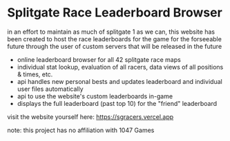 # Splitgate Race Leaderboard Browser

in an effort to maintain as much of splitgate 1 as we can, this website has been created to host the race leaderboards for the game for the forseeable future through the user of custom servers that will be released in the future

- online leaderboard browser for all 42 splitgate race maps
- individual stat lookup, evaluation of all racers, data views of all positions & times, etc.
- api handles new personal bests and updates leaderboard and individual user files automatically
- api to use the website's custom leaderboards in-game
- displays the full leaderboard (past top 10) for the "friend" leaderboard

visit the website yourself here: https://sgracers.vercel.app


note: this project has no affiliation with 1047 Games
